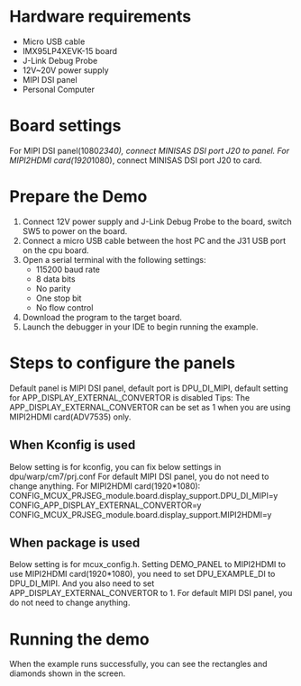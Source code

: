 Hardware requirements
=====================
- Micro USB cable
- IMX95LP4XEVK-15 board
- J-Link Debug Probe
- 12V~20V power supply
- MIPI DSI panel
- Personal Computer

Board settings
==============
For MIPI DSI panel(1080*2340), connect MINISAS DSI port J20 to panel.
For MIPI2HDMI card(1920*1080), connect MINISAS DSI port J20 to card.

Prepare the Demo
================
1.  Connect 12V power supply and J-Link Debug Probe to the board, switch SW5 to power on the board.
2.  Connect a micro USB cable between the host PC and the J31 USB port on the cpu board.
3.  Open a serial terminal with the following settings:
    - 115200 baud rate
    - 8 data bits
    - No parity
    - One stop bit
    - No flow control
4.  Download the program to the target board.
5.  Launch the debugger in your IDE to begin running the example.

Steps to configure the panels
===============
Default panel is MIPI DSI panel, default port is DPU_DI_MIPI, default setting for APP_DISPLAY_EXTERNAL_CONVERTOR is disabled
Tips: The APP_DISPLAY_EXTERNAL_CONVERTOR can be set as 1 when you are using MIPI2HDMI card(ADV7535) only.

When Kconfig is used
----------------
Below setting is for kconfig, you can fix below settings in dpu/warp/cm7/prj.conf
For default MIPI DSI panel, you do not need to change anything.
For MIPI2HDMI card(1920*1080):
CONFIG_MCUX_PRJSEG_module.board.display_support.DPU_DI_MIPI=y
CONFIG_APP_DISPLAY_EXTERNAL_CONVERTOR=y
CONFIG_MCUX_PRJSEG_module.board.display_support.MIPI2HDMI=y

When package is used
----------------
Below setting is for mcux_config.h.
Setting DEMO_PANEL to MIPI2HDMI to use MIPI2HDMI card(1920*1080), you need to set DPU_EXAMPLE_DI to DPU_DI_MIPI.
And you also need to set APP_DISPLAY_EXTERNAL_CONVERTOR to 1.
For default MIPI DSI panel, you do not need to change anything.

Running the demo
================
When the example runs successfully, you can see the rectangles and diamonds
shown in the screen.
